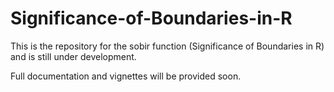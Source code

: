 # Significance-of-Boundaries-in-R
This is the repository for the sobir function (Significance of Boundaries in R) and is still under development. 

Full documentation and vignettes will be provided soon. 